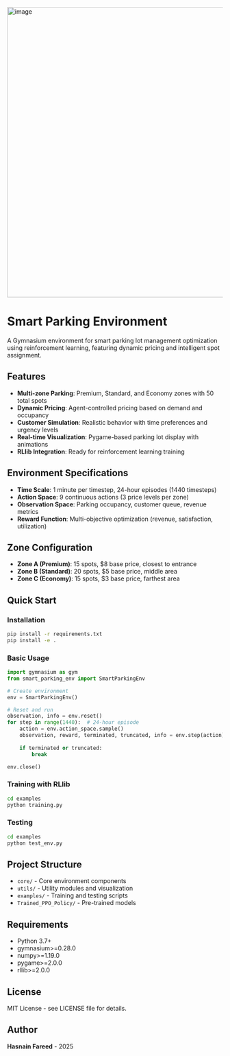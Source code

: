 
<img width="1008" height="677" alt="image" src="https://github.com/user-attachments/assets/fb1ccd32-68f8-40cb-b84d-fba0fc3641c5" />


# Smart Parking Environment

A Gymnasium environment for smart parking lot management optimization using reinforcement learning, featuring dynamic pricing and intelligent spot assignment.

## Features

- **Multi-zone Parking**: Premium, Standard, and Economy zones with 50 total spots
- **Dynamic Pricing**: Agent-controlled pricing based on demand and occupancy
- **Customer Simulation**: Realistic behavior with time preferences and urgency levels
- **Real-time Visualization**: Pygame-based parking lot display with animations
- **RLlib Integration**: Ready for reinforcement learning training

## Environment Specifications

- **Time Scale**: 1 minute per timestep, 24-hour episodes (1440 timesteps)
- **Action Space**: 9 continuous actions (3 price levels per zone)
- **Observation Space**: Parking occupancy, customer queue, revenue metrics
- **Reward Function**: Multi-objective optimization (revenue, satisfaction, utilization)

## Zone Configuration

- **Zone A (Premium)**: 15 spots, $8 base price, closest to entrance
- **Zone B (Standard)**: 20 spots, $5 base price, middle area
- **Zone C (Economy)**: 15 spots, $3 base price, farthest area

## Quick Start

### Installation
```bash
pip install -r requirements.txt
pip install -e .
```

### Basic Usage
```python
import gymnasium as gym
from smart_parking_env import SmartParkingEnv

# Create environment
env = SmartParkingEnv()

# Reset and run
observation, info = env.reset()
for step in range(1440):  # 24-hour episode
    action = env.action_space.sample()
    observation, reward, terminated, truncated, info = env.step(action)
    
    if terminated or truncated:
        break

env.close()
```

### Training with RLlib
```bash
cd examples
python training.py
```

### Testing
```bash
cd examples
python test_env.py
```

## Project Structure

- `core/` - Core environment components
- `utils/` - Utility modules and visualization
- `examples/` - Training and testing scripts
- `Trained_PPO_Policy/` - Pre-trained models

## Requirements

- Python 3.7+
- gymnasium>=0.28.0
- numpy>=1.19.0
- pygame>=2.0.0
- rllib>=2.0.0

## License

MIT License - see LICENSE file for details.

## Author

**Hasnain Fareed** - 2025 
